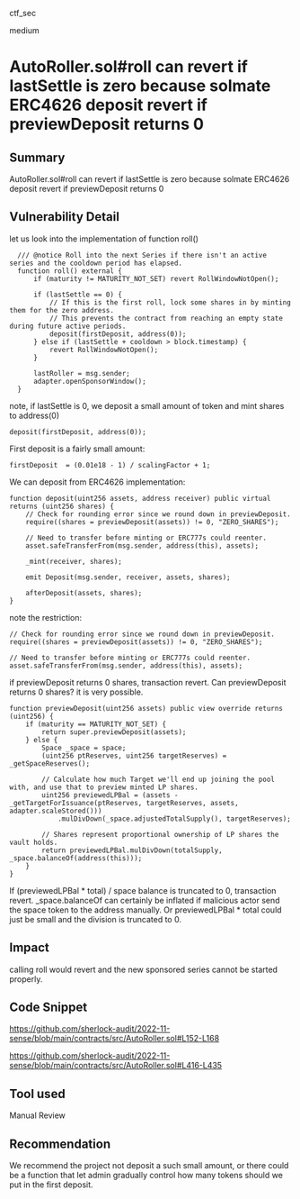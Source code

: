ctf_sec

medium

# AutoRoller.sol#roll can revert if lastSettle is zero because solmate ERC4626 deposit revert if previewDeposit returns 0

## Summary

AutoRoller.sol#roll can revert if lastSettle is zero because solmate ERC4626 deposit revert if previewDeposit returns 0

## Vulnerability Detail

let us look into the implementation of function roll()

```solidity
  /// @notice Roll into the next Series if there isn't an active series and the cooldown period has elapsed.
  function roll() external {
      if (maturity != MATURITY_NOT_SET) revert RollWindowNotOpen();

      if (lastSettle == 0) {
          // If this is the first roll, lock some shares in by minting them for the zero address.
          // This prevents the contract from reaching an empty state during future active periods.
          deposit(firstDeposit, address(0));
      } else if (lastSettle + cooldown > block.timestamp) {
          revert RollWindowNotOpen();
      }

      lastRoller = msg.sender;
      adapter.openSponsorWindow();
  }
```

note, if lastSettle is 0, we deposit a small amount of token and mint shares to address(0)

```solidity
deposit(firstDeposit, address(0));
```

First deposit is a fairly small amount:

```solidity
firstDeposit  = (0.01e18 - 1) / scalingFactor + 1;
```

We can deposit from ERC4626 implementation:

```solidity
function deposit(uint256 assets, address receiver) public virtual returns (uint256 shares) {
    // Check for rounding error since we round down in previewDeposit.
    require((shares = previewDeposit(assets)) != 0, "ZERO_SHARES");

    // Need to transfer before minting or ERC777s could reenter.
    asset.safeTransferFrom(msg.sender, address(this), assets);

    _mint(receiver, shares);

    emit Deposit(msg.sender, receiver, assets, shares);

    afterDeposit(assets, shares);
}
```

note the restriction: 

```solidity
// Check for rounding error since we round down in previewDeposit.
require((shares = previewDeposit(assets)) != 0, "ZERO_SHARES");

// Need to transfer before minting or ERC777s could reenter.
asset.safeTransferFrom(msg.sender, address(this), assets);
```

if previewDeposit returns 0 shares, transaction revert. Can previewDeposit returns 0 shares? it is very possible.

```solidity
function previewDeposit(uint256 assets) public view override returns (uint256) {
    if (maturity == MATURITY_NOT_SET) {
        return super.previewDeposit(assets);
    } else {
        Space _space = space;
        (uint256 ptReserves, uint256 targetReserves) = _getSpaceReserves();

        // Calculate how much Target we'll end up joining the pool with, and use that to preview minted LP shares.
        uint256 previewedLPBal = (assets - _getTargetForIssuance(ptReserves, targetReserves, assets, adapter.scaleStored()))
            .mulDivDown(_space.adjustedTotalSupply(), targetReserves);

        // Shares represent proportional ownership of LP shares the vault holds.
        return previewedLPBal.mulDivDown(totalSupply, _space.balanceOf(address(this)));
    }
}
```

If (previewedLPBal * total) / space balance is truncated to 0, transaction revert. _space.balanceOf can certainly be inflated if malicious actor send the space token to the address manually. Or previewedLPBal * total could just be small and the division is truncated to 0.


## Impact

calling roll would revert and the new sponsored series cannot be started properly.

## Code Snippet

https://github.com/sherlock-audit/2022-11-sense/blob/main/contracts/src/AutoRoller.sol#L152-L168

https://github.com/sherlock-audit/2022-11-sense/blob/main/contracts/src/AutoRoller.sol#L416-L435

## Tool used

Manual Review

## Recommendation

We recommend the project not deposit a such small amount, or there could be a function that let admin gradually control how many tokens should we put in the first deposit.